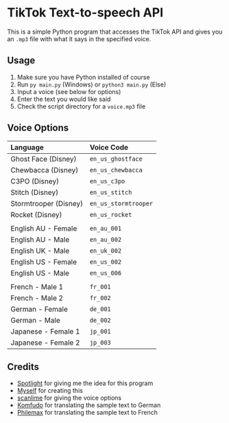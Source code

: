 # TikTok Text-to-speech API

This is a simple Python program that accesses the TikTok API and gives you an `.mp3` file with what it says in the specified voice.

## Usage

1. Make sure you have Python installed of course
2. Run `py main.py` (Windows) or `python3 main.py` (Else)
3. Input a voice (see below for options)
4. Enter the text you would like said
5. Check the script directory for a `voice.mp3` file

## Voice Options

| Language              | Voice Code           |
| :-------------------- | :------------------- |
| Ghost Face (Disney)   | `en_us_ghostface`    |
| Chewbacca (Disney)    | `en_us_chewbacca`    |
| C3PO (Disney)         | `en_us_c3po`         |
| Stitch (Disney)       | `en_us_stitch`       |
| Stormtrooper (Disney) | `en_us_stormtrooper` |
| Rocket (Disney)       | `en_us_rocket`       |
|                       |                      |
| English AU - Female   | `en_au_001`          |
| English AU - Male     | `en_au_002`          |
| English UK - Male     | `en_uk_002`          |
| English US - Female   | `en_us_002`          |
| English US - Male     | `en_us_006`          |
|                       |                      |
| French - Male 1       | `fr_001`             |
| French - Male 2       | `fr_002`             |
| German - Female       | `de_001`             |
| German - Male         | `de_002`             |
| Japanese - Female 1   | `jp_001`             |
| Japanese - Female 2   | `jp_003`             |

## Credits
- [Spotlight](https://twitter.com/xibwrangler) for giving me the idea for this program
- [Myself](https://oscie.net) for creating this
- [scanlime](https://twitter.com/scanlime) for giving the voice options
- [Komfudo](https://github.com/Komfudo/) for translating the sample text to German
- [Philemax](https://twitter.com/Philemax1) for translating the sample text to French